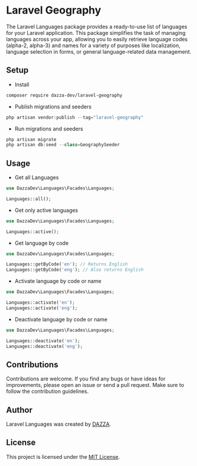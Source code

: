 # Laravel Geography

The Laravel Languages package provides a ready-to-use list of languages for your Laravel application. This package simplifies the task of managing languages across your app, allowing you to easily retrieve language codes (alpha-2, alpha-3) and names for a variety of purposes like localization, language selection in forms, or general language-related data management.

## Setup

- Install

```bash
composer require dazza-dev/laravel-geography
```

- Publish migrations and seeders

```php
php artisan vendor:publish --tag="laravel-geography"
```

- Run migrations and seeders

```php
php artisan migrate
php artisan db:seed --class=GeographySeeder
```

## Usage

- Get all Languages

```php
use DazzaDev\Languages\Facades\Languages;

Languages::all();
```

- Get only active languages

```php
use DazzaDev\Languages\Facades\Languages;

Languages::active();
```

- Get language by code

```php
use DazzaDev\Languages\Facades\Languages;

Languages::getByCode('en'); // Returns English
Languages::getByCode('eng'); // Also returns English
```

- Activate language by code or name

```php
use DazzaDev\Languages\Facades\Languages;

Languages::activate('en');
Languages::activate('eng');
```

- Deactivate language by code or name

```php
use DazzaDev\Languages\Facades\Languages;

Languages::deactivate('en');
Languages::deactivate('eng');
```

## Contributions

Contributions are welcome. If you find any bugs or have ideas for improvements, please open an issue or send a pull request. Make sure to follow the contribution guidelines.

## Author

Laravel Languages was created by [DAZZA](https://github.com/dazza-dev).

## License

This project is licensed under the [MIT License](https://opensource.org/licenses/MIT).
